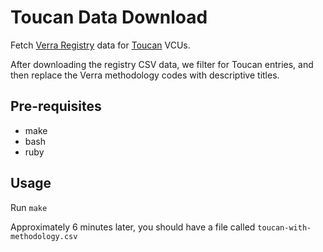 # Toucan Data Download

Fetch [Verra Registry][verra_registry] data for [Toucan][toucan] VCUs.

After downloading the registry CSV data, we filter for Toucan entries, and then replace the Verra methodology codes with descriptive titles.

## Pre-requisites

- make
- bash
- ruby

## Usage

Run `make`

Approximately 6 minutes later, you should have a file called `toucan-with-methodology.csv`

[verra_registry]: https://registry.verra.org/
[toucan]: https://registry.verra.org/
